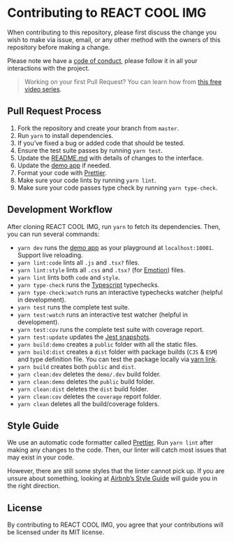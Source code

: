 # Contributing to REACT COOL IMG

When contributing to this repository, please first discuss the change you wish to make via issue, email, or any other method with the owners of this repository before making a change.

Please note we have a [code of conduct](https://github.com/wellyshen/react-cool-img/blob/master/CODE_OF_CONDUCT.md), please follow it in all your interactions with the project.

> Working on your first Pull Request? You can learn how from [this free video series](https://egghead.io/courses/how-to-contribute-to-an-open-source-project-on-github).

## Pull Request Process

1. Fork the repository and create your branch from `master`.
2. Run `yarn` to install dependencies.
3. If you’ve fixed a bug or added code that should be tested.
4. Ensure the test suite passes by running `yarn test`.
5. Update the [README.md](https://github.com/wellyshen/react-cool-img/blob/master/README.md) with details of changes to the interface.
6. Update the [demo app](https://github.com/wellyshen/react-cool-img/tree/master/demo/App) if needed.
7. Format your code with [Prettier](https://prettier.io).
8. Make sure your code lints by running `yarn lint`.
9. Make sure your code passes type check by running `yarn type-check`.

## Development Workflow

After cloning REACT COOL IMG, run `yarn` to fetch its dependencies. Then, you can run several commands:

- `yarn dev` runs the [demo app](https://github.com/wellyshen/react-cool-img/tree/master/demo/App) as your playground at `localhost:10001`. Support live reloading.
- `yarn lint:code` lints all `.js` and `.tsx?` files.
- `yarn lint:style` lints all `.css` and `.tsx?` (for [Emotion](https://emotion.sh)) files.
- `yarn lint` lints both `code` and `style`.
- `yarn type-check` runs the [Typescript](https://www.typescriptlang.org) typechecks.
- `yarn type-check:watch` runs an interactive typechecks watcher (helpful in development).
- `yarn test` runs the complete test suite.
- `yarn test:watch` runs an interactive test watcher (helpful in development).
- `yarn test:cov` runs the complete test suite with coverage report.
- `yarn test:update` updates the [Jest snapshots](https://github.com/wellyshen/react-cool-img/tree/master/src/__tests__/__snapshots__).
- `yarn build:demo` creates a `public` folder with all the static files.
- `yarn build:dist` creates a `dist` folder with package builds (`CJS` & `ESM`) and type definition file. You can test the package locally via [yarn link](https://yarnpkg.com/lang/en/docs/cli/link).
- `yarn build` creates both `public` and `dist`.
- `yarn clean:dev` deletes the `demo/.dev` build folder.
- `yarn clean:demo` deletes the `public` build folder.
- `yarn clean:dist` deletes the `dist` build folder.
- `yarn clean:cov` deletes the `coverage` report folder.
- `yarn clean` deletes all the build/coverage folders.

## Style Guide

We use an automatic code formatter called [Prettier](https://prettier.io). Run `yarn lint` after making any changes to the code. Then, our linter will catch most issues that may exist in your code.

However, there are still some styles that the linter cannot pick up. If you are unsure about something, looking at [Airbnb’s Style Guide](https://github.com/airbnb/javascript) will guide you in the right direction.

## License

By contributing to REACT COOL IMG, you agree that your contributions will be licensed under its MIT license.
